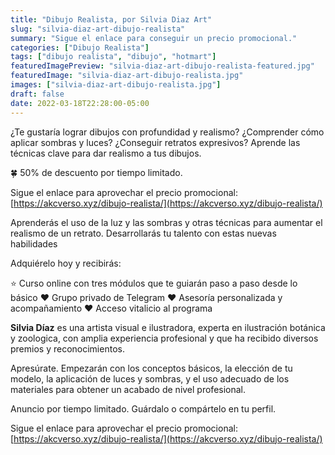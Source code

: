 ```yaml
---
title: "Dibujo Realista, por Silvia Diaz Art"
slug: "silvia-diaz-art-dibujo-realista"
summary: "Sigue el enlace para conseguir un precio promocional."
categories: ["Dibujo Realista"]
tags: ["dibujo realista", "dibujo", "hotmart"]
featuredImagePreview: "silvia-diaz-art-dibujo-realista-featured.jpg"
featuredImage: "silvia-diaz-art-dibujo-realista.jpg"
images: ["silvia-diaz-art-dibujo-realista.jpg"]
draft: false
date: 2022-03-18T22:28:00-05:00
---
```


¿Te gustaría lograr dibujos con profundidad y realismo? ¿Comprender cómo aplicar sombras y luces? ¿Conseguir retratos expresivos? Aprende las técnicas clave para dar realismo a tus dibujos.

🍀 50% de descuento por tiempo limitado.

Sigue el enlace para aprovechar el precio promocional: [https://akcverso.xyz/dibujo-realista/](https://akcverso.xyz/dibujo-realista/)

Aprenderás el uso de la luz y las sombras y otras técnicas para aumentar el realismo de un retrato. Desarrollarás tu talento con estas nuevas habilidades

Adquiérelo hoy y recibirás:

⭐️ Curso online con tres módulos que te guiarán paso a paso desde lo básico
❤️ Grupo privado de Telegram
❤️ Asesoría personalizada y acompañamiento
❤️ Acceso vitalicio al programa

**Silvia Díaz** es una artista visual e ilustradora, experta en ilustración botánica y zoologica, con amplia experiencia profesional y que ha recibido diversos premios y reconocimientos.

Apresúrate. Empezarán con los conceptos básicos, la elección de tu modelo, la aplicación de luces y sombras, y el uso adecuado de los materiales para obtener un acabado de nivel profesional.

Anuncio por tiempo limitado. Guárdalo o compártelo en tu perfil.

Sigue el enlace para aprovechar el precio promocional: [https://akcverso.xyz/dibujo-realista/](https://akcverso.xyz/dibujo-realista/)
